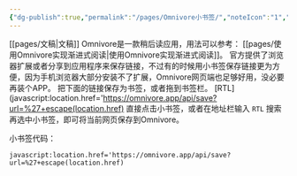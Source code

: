 ```yaml
---
{"dg-publish":true,"permalink":"/pages/Omnivore小书签/","noteIcon":"1","created":"2023-07-19T16:54:07.298+08:00","updated":""}
---
```


[[pages/文稿\|文稿]]
Omnivore是一款稍后读应用，用法可以参考： [[pages/使用Omnivore实现渐进式阅读\|使用Omnivore实现渐进式阅读]]。
官方提供了浏览器扩展或者分享到应用程序来保存链接，不过有的时候用小书签保存链接更为方便，因为手机浏览器大部分安装不了扩展，Omnivore网页端也足够好用，没必要再装个APP。
把下面的链接保存为书签，或者拖到书签栏。
[RTL](javascript:location.href='https://omnivore.app/api/save?url=%27+escape(location.href)
直接点击小书签，或者在地址栏输入 `RTL` 搜索再选中小书签，即可将当前网页保存到Omnivore。

小书签代码：
```
javascript:location.href='https://omnivore.app/api/save?url=%27+escape(location.href)
```